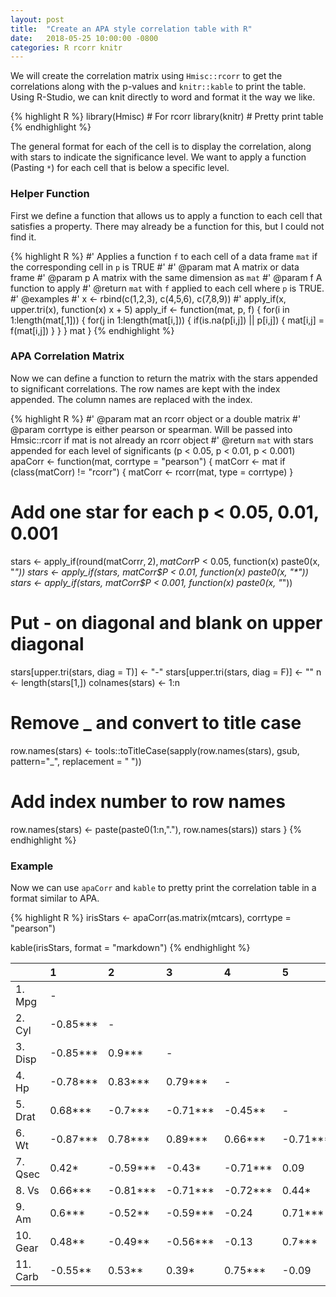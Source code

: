 ```yaml
---
layout: post
title:  "Create an APA style correlation table with R"
date:   2018-05-25 10:00:00 -0800
categories: R rcorr knitr
---
```


We will create the correlation matrix using `Hmisc::rcorr` to get the correlations along with the p-values and `knitr::kable` to print the table.
Using R-Studio, we can knit directly to word and format it the way we like.

{% highlight R %}
library(Hmisc) # For rcorr
library(knitr) # Pretty print table
{% endhighlight %}

The general format for each of the cell is to display the correlation, along with stars to indicate the significance level.
We want to apply a function (Pasting `*`) for each cell that is below a specific level.

### Helper Function
First we define a function that allows us to apply a function to each cell that satisfies a property.
There may already be a function for this, but I could not find it.

{% highlight R %}
#' Applies a function `f` to each cell of a data frame `mat` if the corresponding cell in `p` is TRUE
#'
#' @param mat A matrix or data frame
#' @param p A matrix with the same dimension as `mat`
#' @param f A function to apply
#' @return `mat` with `f` applied to each cell where `p` is TRUE.
#' @examples
#' x <- rbind(c(1,2,3), c(4,5,6), c(7,8,9))
#' apply_if(x, upper.tri(x), function(x) x + 5)
apply_if <- function(mat, p, f) {
  for(i in 1:length(mat[,1])) {
    for(j in 1:length(mat[i,])) {
      if(is.na(p[i,j]) || p[i,j])  {
        mat[i,j] = f(mat[i,j])
      }
    }
  }
  mat
}
{% endhighlight %}

### APA Correlation Matrix
Now we can define a function to return the matrix with the stars appended to significant correlations.
The row names are kept with the index appended.
The column names are replaced with the index.

{% highlight R %}
#' @param mat an rcorr object or a double matrix
#' @param corrtype is either pearson or spearman. Will be passed into Hmsic::rcorr if mat is not already an rcorr object
#' @return `mat` with stars appended for each level of significants (p < 0.05, p < 0.01, p < 0.001)
apaCorr <- function(mat, corrtype = "pearson") {
  matCorr <- mat
  if (class(matCorr) != "rcorr") {
    matCorr <- rcorr(mat, type = corrtype)
  }

  # Add one star for each p < 0.05, 0.01, 0.001
  stars <- apply_if(round(matCorr$r, 2), matCorr$P < 0.05, function(x) paste0(x, "*"))
  stars <- apply_if(stars, matCorr$P < 0.01, function(x) paste0(x, "*"))
  stars <- apply_if(stars, matCorr$P < 0.001, function(x) paste0(x, "*"))
  # Put - on diagonal and blank on upper diagonal
  stars[upper.tri(stars, diag = T)] <- "-"
  stars[upper.tri(stars, diag = F)] <- ""
  n <- length(stars[1,])
  colnames(stars) <- 1:n
  # Remove _ and convert to title case
  row.names(stars) <- tools::toTitleCase(sapply(row.names(stars), gsub, pattern="_", replacement = " "))
  # Add index number to row names
  row.names(stars) <- paste(paste0(1:n,"."), row.names(stars))
  stars
}
{% endhighlight %}

### Example
Now we can use `apaCorr` and `kable` to pretty print the correlation table in a format similar to APA.

{% highlight R %}
irisStars <- apaCorr(as.matrix(mtcars), corrtype = "pearson")

kable(irisStars, format = "markdown")
{% endhighlight %}


|         |1        |2        |3        |4        |5        |6        |7        |8        |9       |10   |11 |
|:--------|:--------|:--------|:--------|:--------|:--------|:--------|:--------|:--------|:-------|:----|:--|
|1. Mpg   |-        |         |         |         |         |         |         |         |        |     |   |
|2. Cyl   |-0.85*** |-        |         |         |         |         |         |         |        |     |   |
|3. Disp  |-0.85*** |0.9***   |-        |         |         |         |         |         |        |     |   |
|4. Hp    |-0.78*** |0.83***  |0.79***  |-        |         |         |         |         |        |     |   |
|5. Drat  |0.68***  |-0.7***  |-0.71*** |-0.45**  |-        |         |         |         |        |     |   |
|6. Wt    |-0.87*** |0.78***  |0.89***  |0.66***  |-0.71*** |-        |         |         |        |     |   |
|7. Qsec  |0.42*    |-0.59*** |-0.43*   |-0.71*** |0.09     |-0.17    |-        |         |        |     |   |
|8. Vs    |0.66***  |-0.81*** |-0.71*** |-0.72*** |0.44*    |-0.55*** |0.74***  |-        |        |     |   |
|9. Am    |0.6***   |-0.52**  |-0.59*** |-0.24    |0.71***  |-0.69*** |-0.23    |0.17     |-       |     |   |
|10. Gear |0.48**   |-0.49**  |-0.56*** |-0.13    |0.7***   |-0.58*** |-0.21    |0.21     |0.79*** |-    |   |
|11. Carb |-0.55**  |0.53**   |0.39*    |0.75***  |-0.09    |0.43*    |-0.66*** |-0.57*** |0.06    |0.27 |-  |
